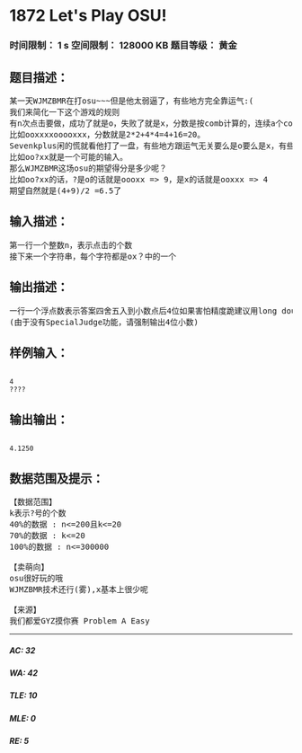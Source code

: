# 1872 Let's Play OSU!   
### 时间限制： 1 s     空间限制： 128000 KB     题目等级： 黄金  
## 题目描述：  

<pre>
某一天WJMZBMR在打osu~~~但是他太弱逼了，有些地方完全靠运气:(  
我们来简化一下这个游戏的规则  
有n次点击要做，成功了就是o，失败了就是x，分数是按comb计算的，连续a个comb就有a*a分，comb就是极大的连续o。  
比如ooxxxxooooxxx，分数就是2*2+4*4=4+16=20。  
Sevenkplus闲的慌就看他打了一盘，有些地方跟运气无关要么是o要么是x，有些地方o或者x各有50%的可能性，用?号来表示。  
比如oo?xx就是一个可能的输入。  
那么WJMZBMR这场osu的期望得分是多少呢？  
比如oo?xx的话，?是o的话就是oooxx => 9，是x的话就是ooxxx => 4  
期望自然就是(4+9)/2 =6.5了
</pre>
  
  
## 输入描述：  

<pre>
第一行一个整数n，表示点击的个数  
接下来一个字符串，每个字符都是ox？中的一个
</pre>
  
  
## 输出描述：  

<pre>
一行一个浮点数表示答案四舍五入到小数点后4位如果害怕精度跪建议用long double或者extended
(由于没有SpecialJudge功能，请强制输出4位小数)
</pre>
  
  
## 样例输入：  

<pre><code>
4  
????
</code></pre>
  
  
## 输出输出：  

<pre><code>
4.1250
</code></pre>
  
  
## 数据范围及提示：  

<pre>
【数据范围】
k表示?号的个数
40%的数据 : n<=200且k<=20
70%的数据 : k<=20
100%的数据 : n<=300000
 
【卖萌向】
osu很好玩的哦
WJMZBMR技术还行(雾),x基本上很少呢
 
【来源】
我们都爱GYZ摸你赛 Problem A Easy
</pre>
  
  
***  

##### AC: 32  
##### WA: 42  
##### TLE: 10  
##### MLE: 0  
##### RE: 5  
